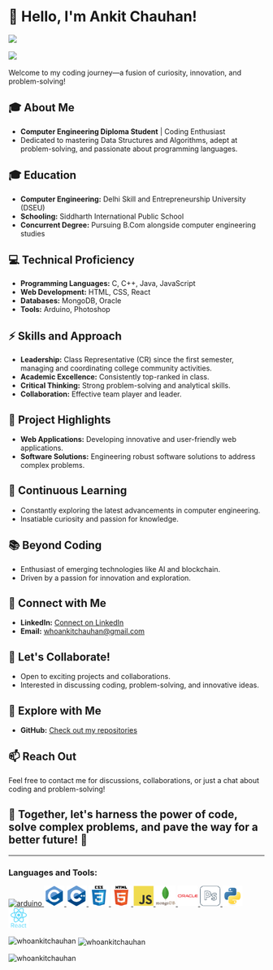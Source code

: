 # 👋 Hello, I'm Ankit Chauhan!

<img src="https://user-images.githubusercontent.com/74038190/212749695-a6817c5a-a794-462b-afca-1b5ce7dd5e63.gif" width="500">

![](https://komarev.com/ghpvc/?username=your-github-username&abbreviated=true)


Welcome to my coding journey—a fusion of curiosity, innovation, and problem-solving!

## 🎓 About Me

- **Computer Engineering Diploma Student** | Coding Enthusiast
- Dedicated to mastering Data Structures and Algorithms, adept at problem-solving, and passionate about programming languages.

## 🎓 Education

- **Computer Engineering:** Delhi Skill and Entrepreneurship University (DSEU)
- **Schooling:** Siddharth International Public School
- **Concurrent Degree:** Pursuing B.Com alongside computer engineering studies

## 💻 Technical Proficiency

- **Programming Languages:** C, C++, Java, JavaScript
- **Web Development:** HTML, CSS, React
- **Databases:** MongoDB, Oracle
- **Tools:** Arduino, Photoshop

## ⚡️ Skills and Approach

- **Leadership:** Class Representative (CR) since the first semester, managing and coordinating college community activities.
- **Academic Excellence:** Consistently top-ranked in class.
- **Critical Thinking:** Strong problem-solving and analytical skills.
- **Collaboration:** Effective team player and leader.

## 🚀 Project Highlights

- **Web Applications:** Developing innovative and user-friendly web applications.
- **Software Solutions:** Engineering robust software solutions to address complex problems.

## 🌱 Continuous Learning

- Constantly exploring the latest advancements in computer engineering.
- Insatiable curiosity and passion for knowledge.

## 📚 Beyond Coding

- Enthusiast of emerging technologies like AI and blockchain.
- Driven by a passion for innovation and exploration.

## 🌟 Connect with Me

- **LinkedIn:** [Connect on LinkedIn](https://www.linkedin.com/in/whoankitchauhan)
- **Email:** [whoankitchauhan@gmail.com](mailto:whoankitchauhan@gmail.com)

## 🌟 Let's Collaborate!

- Open to exciting projects and collaborations.
- Interested in discussing coding, problem-solving, and innovative ideas.

## 🌟 Explore with Me

- **GitHub:** [Check out my repositories](https://github.com/whoankitchauhan)

## 📫 Reach Out

Feel free to contact me for discussions, collaborations, or just a chat about coding and problem-solving!

## 🌟 Together, let's harness the power of code, solve complex problems, and pave the way for a better future! 🚀

---

<h3 align="left">Languages and Tools:</h3>
<p align="left">
  <a href="https://www.arduino.cc/" target="_blank" rel="noreferrer"> 
    <img src="https://cdn.worldvectorlogo.com/logos/arduino-1.svg" alt="arduino" width="40" height="40"/> 
  </a> 
  <a href="https://www.cprogramming.com/" target="_blank" rel="noreferrer"> 
    <img src="https://raw.githubusercontent.com/devicons/devicon/master/icons/c/c-original.svg" alt="c" width="40" height="40"/> 
  </a> 
  <a href="https://www.w3schools.com/cpp/" target="_blank" rel="noreferrer"> 
    <img src="https://raw.githubusercontent.com/devicons/devicon/master/icons/cplusplus/cplusplus-original.svg" alt="cplusplus" width="40" height="40"/> 
  </a> 
  <a href="https://www.w3schools.com/css/" target="_blank" rel="noreferrer"> 
    <img src="https://raw.githubusercontent.com/devicons/devicon/master/icons/css3/css3-original-wordmark.svg" alt="css3" width="40" height="40"/> 
  </a> 
  <a href="https://www.w3.org/html/" target="_blank" rel="noreferrer"> 
    <img src="https://raw.githubusercontent.com/devicons/devicon/master/icons/html5/html5-original-wordmark.svg" alt="html5" width="40" height="40"/> 
  </a> 
  <a href="https://developer.mozilla.org/en-US/docs/Web/JavaScript" target="_blank" rel="noreferrer"> 
    <img src="https://raw.githubusercontent.com/devicons/devicon/master/icons/javascript/javascript-original.svg" alt="javascript" width="40" height="40"/> 
  </a> 
  <a href="https://www.mongodb.com/" target="_blank" rel="noreferrer"> 
    <img src="https://raw.githubusercontent.com/devicons/devicon/master/icons/mongodb/mongodb-original-wordmark.svg" alt="mongodb" width="40" height="40"/> 
  </a> 
  <a href="https://www.oracle.com/" target="_blank" rel="noreferrer"> 
    <img src="https://raw.githubusercontent.com/devicons/devicon/master/icons/oracle/oracle-original.svg" alt="oracle" width="40" height="40"/> 
  </a> 
  <a href="https://www.photoshop.com/en" target="_blank" rel="noreferrer"> 
    <img src="https://raw.githubusercontent.com/devicons/devicon/master/icons/photoshop/photoshop-line.svg" alt="photoshop" width="40" height="40"/> 
  </a> 
  <a href="https://www.python.org" target="_blank" rel="noreferrer"> 
    <img src="https://raw.githubusercontent.com/devicons/devicon/master/icons/python/python-original.svg" alt="python" width="40" height="40"/> 
  </a> 
  <a href="https://reactjs.org/" target="_blank" rel="noreferrer"> 
    <img src="https://raw.githubusercontent.com/devicons/devicon/master/icons/react/react-original-wordmark.svg" alt="react" width="40" height="40"/> 
  </a> 
</p>

<p><img align="left" src="https://github-readme-stats.vercel.app/api/top-langs?username=whoankitchauhan&show_icons=true&locale=en&layout=compact" alt="whoankitchauhan" /></p>

<p>&nbsp;<img align="center" src="https://github-readme-stats.vercel.app/api?username=whoankitchauhan&show_icons=true&locale=en" alt="whoankitchauhan" /></p>

<p><img align="center" src="https://github-readme-streak-stats.herokuapp.com/?user=whoankitchauhan&" alt="whoankitchauhan" /></p>


